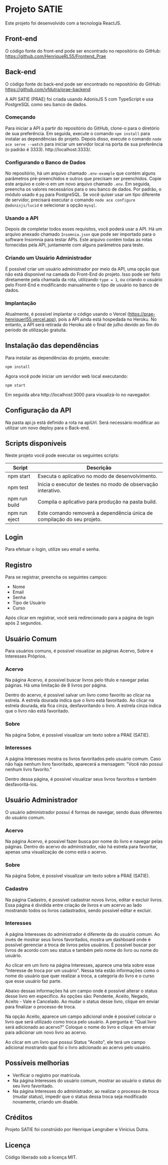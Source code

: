 # Projeto SATIE

Este projeto foi desenvolvido com a tecnologia ReactJS.

## Front-end

O código fonte do front-end pode ser encontrado no repositório do GitHub: https://github.com/HenriqueRL55/Frontend_Prae

## Back-end

O código fonte do back-end pode ser encontrado no repositório do GitHub: https://github.com/vfdutra/prae-backend

A API SATIE (PRAE) foi criada usando AdonisJS 5 com TypeScript e usa PostgreSQL como seu banco de dados.

### Começando

Para iniciar a API a partir do repositório do GitHub, clone-o para o diretório de sua preferência. Em seguida, execute o comando `npm install` para instalar as dependências do projeto. Depois disso, execute o comando `node ace serve --watch` para iniciar um servidor local na porta de sua preferência (o padrão é 3333). http://localhost:3333/.

### Configurando o Banco de Dados

No repositório, há um arquivo chamado `.env-example` que contém alguns parâmetros pré-preenchidos e outros que precisam ser preenchidos. Copie este arquivo e cole-o em um novo arquivo chamado `.env`. Em seguida, preencha os valores necessários para o seu banco de dados. Por padrão, o módulo usado é `pg` para PostgreSQL. Se você quiser usar um tipo diferente de servidor, precisará executar o comando `node ace configure @adonisjs/lucid` e selecionar a opção `mysql`.

### Usando a API

Depois de completar todos esses requisitos, você poderá usar a API. Há um arquivo anexado chamado `Insomnia.json` que pode ser importado para o software Insomnia para testar APIs. Este arquivo contém todas as rotas fornecidas pela API, juntamente com alguns parâmetros para teste.

### Criando um Usuário Administrador

É possível criar um usuário administrador por meio da API, uma opção que não está disponível na camada do Front-End do projeto. Isso pode ser feito diretamente pela chamada da rota, utilizando `type = 1`, ou criando o usuário pelo Front-End e modificando manualmente o tipo de usuário no banco de dados.

### Implantação

Atualmente, é possível implantar o código usando o Vercel (https://prae-henriquerl55.vercel.app), pois a API ainda está hospedada no Heroku. No entanto, a API será retirada do Heroku até o final de julho devido ao fim do período de utilização gratuita.

## Instalação das dependências

Para instalar as dependências do projeto, execute:

```
npm install
```

Agora você pode iniciar um servidor web local executando:

```
npm start
```

Em seguida abra http://localhost:3000 para visualizá-lo no navegador.

## Configuração da API

Na pasta api.js está definido a rota na apiUrl. Será necessário modificar ao utilizar um novo deploy para o Back-end.

## Scripts disponíveis

Neste projeto você pode executar os seguintes scripts:

Script | Descrição
------ | ----------
npm start | Executa o aplicativo no modo de desenvolvimento.
npm test | Inicia o executor de testes no modo de observação interativo.
npm run build | Compila o aplicativo para produção na pasta build.
npm run eject | Este comando removerá a dependência única de compilação do seu projeto.

## Login

Para efetuar o login, utilize seu email e senha.

## Registro

Para se registrar, preencha os seguintes campos:
- Nome
- Email
- Senha
- Tipo de Usuário
- Curso

Após clicar em registrar, você será redirecionado para a página de login após 2 segundos.

## Usuário Comum

Para usuários comuns, é possível visualizar as páginas Acervo, Sobre e Interesses Próprios.

### Acervo

Na página Acervo, é possível buscar livros pelo título e navegar pelas páginas. Há uma limitação de 8 livros por página.

Dentro do acervo, é possível salvar um livro como favorito ao clicar na estrela. A estrela dourada indica que o livro está favoritado. Ao clicar na estrela dourada, ela fica cinza, desfavoritando o livro. A estrela cinza indica que o livro não está favoritado.

### Sobre

Na página Sobre, é possível visualizar um texto sobre a PRAE (SATIE).

### Interesses

A página Interesses mostra os livros favoritados pelo usuário comum. Caso não haja nenhum livro favoritado, aparecerá a mensagem: "Você não possui nenhum livro favorito."

Dentro dessa página, é possível visualizar seus livros favoritos e também desfavoritá-los.

## Usuário Administrador

O usuário administrador possui 4 formas de navegar, sendo duas diferentes do usuário comum.

### Acervo

Na página Acervo, é possível fazer busca por nome do livro e navegar pelas páginas. Dentro do acervo do administrador, não há estrela para favoritar, apenas uma visualização de como está o acervo.

### Sobre

Na página Sobre, é possível visualizar um texto sobre a PRAE (SATIE).

### Cadastro

Na página Cadastro, é possível cadastrar novos livros, editar e excluir livros. Essa página é dividida entre criação de livros e um acervo ao lado mostrando todos os livros cadastrados, sendo possível editar e excluir.

### Interesses

A página Interesses do administrador é diferente da do usuário comum. Ao invés de mostrar seus livros favoritados, mostra um dashboard onde é possível gerenciar a troca de livros pelos usuários. É possível buscar por livros de acordo com seu status e também pelo nome do livro ou nome do usuário.

Ao clicar em um livro na página Interesses, aparece uma tela sobre esse "Interesse de troca por um usuário". Nessa tela estão informações como o nome do usuário que quer realizar a troca, a categoria do livro e o curso que esse usuário faz parte.

Abaixo dessas informações há um campo onde é possível alterar o status desse livro em específico. As opções são: Pendente, Aceito, Negado, Aceito - Vale e Cancelado. Ao mudar o status desse livro, clique em enviar para finalizar o processo de troca.

Na opção Aceito, aparece um campo adicional onde é possível colocar o livro que será utilizado como troca pelo usuário. A pergunta é: "Qual livro será adicionado ao acervo?" Coloque o nome do livro e clique em enviar para adicionar um novo livro ao acervo.

Ao clicar em um livro que possui Status "Aceito", ele terá um campo adicional mostrando qual foi o livro adicionado ao acervo pelo usuário.

## Possíveis melhorias

- Verificar o registro por matrícula.
- Na página Interesses do usuário comum, mostrar ao usuário o status do seu livro favoritado.
- Na página Interesses do administrador, ao realizar o processo de troca (mudar status), impedir que o status dessa troca seja modificado novamente, criando um disable.

## Créditos

Projeto SATIE foi constrúido por Henrique Lengruber e Vinicius Dutra.

## Licença

Código liberado sob a licença MIT.